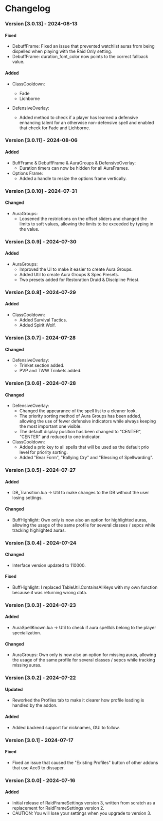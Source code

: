 # **Changelog**
### Version [3.0.13] - 2024-08-13
#### Fixed
* DebuffFrame: Fixed an issue that prevented watchlist auras from being dispelled when playing with the Raid Only setting.
* DebuffFrame: duration_font_color now points to the correct fallback value.

#### Added
* ClassCooldown:
  * Fade
  * Lichborne

* DefensiveOverlay:
  * Added method to check if a player has learned a defensive enhancing talent for an otherwise non-defensive spell and enabled that check for Fade and Lichborne.

### Version [3.0.11] - 2024-08-06
#### Added
  * BuffFrame & DebuffFrame & AuraGroups & DefensiveOverlay:
    * Duration timers can now be hidden for all AuraFrames.
  * Options Frame:
    * Added a handle to resize the options frame vertically.

### Version [3.0.10] - 2024-07-31
#### Changed
* AuraGroups:
  * Loosened the restrictions on the offset sliders and changed the limits to soft values, allowing the limits to be exceeded by typing in the value.

### Version [3.0.9] - 2024-07-30
#### Added
* AuraGroups:
  * Improved the UI to make it easier to create Aura Groups.
  * Added Util to create Aura Groups & Spec Presets.
  * Two presets added for Restoration Druid & Discipline Priest.

### Version [3.0.8] - 2024-07-29
#### Added
* ClassCooldown:
  * Added Survival Tactics.
  * Added Spirit Wolf.

### Version [3.0.7] - 2024-07-28
#### Changed
* DefensiveOverlay:
  * Trinket section added.
  * PVP and TWW Trinkets added.

### Version [3.0.6] - 2024-07-28
#### Changed
* DefensiveOverlay:
  * Changed the appearance of the spell list to a cleaner look.
  * The priority sorting method of Aura Groups has been added, allowing the use of fewer defensive indicators while always keeping the most important one visible.
  * The default display position has been changed to "CENTER", "CENTER" and reduced to one indicator.
* ClassCooldown:
  * Added a prio key to all spells that will be used as the default prio level for priority sorting.
  * Added "Bear Form", "Rallying Cry" and "Blessing of Spellwarding".

### Version [3.0.5] - 2024-07-27
#### Added
* DB_Transition.lua -> Util to make changes to the DB without the user losing settings.
#### Changed
* BuffHighlight: Own only is now also an option for highlighted auras, allowing the usage of the same profile for several classes / sepcs while tracking highlighted auras.

### Version [3.0.4] - 2024-07-24
#### Changed
* Interface version updated to 110000.

#### Fixed
* BuffHighlight: I replaced TableUtil.ContainsAllKeys with my own function because it was returning wrong data.

### Version [3.0.3] - 2024-07-23
#### Added
* AuraSpellKnown.lua -> Util to check if aura spellIds belong to the player specialization.

#### Changed
* AuraGroups: Own only is now also an option for missing auras, allowing the usage of the same profile for several classes / sepcs while tracking missing auras.

### Version [3.0.2] - 2024-07-22
#### Updated
* Reworked the Profiles tab to make it clearer how profile loading is handled by the addon.
#### Added
* Added backend support for nicknames, GUI to follow.

### Version [3.0.1] - 2024-07-17
#### Fixed
* Fixed an issue that caused the "Existing Profiles" button of other addons that use Ace3 to dissaper.

### Version [3.0.0] - 2024-07-16
#### Added
* Initial release of RaidFrameSettings version 3, written from scratch as a replacement for RaidFrameSettings version 2.
* CAUTION: You will lose your settings when you upgrade to version 3.
